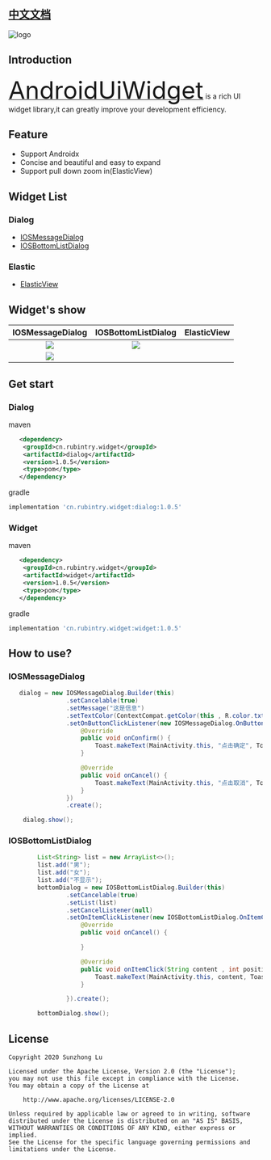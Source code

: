 
## [中文文档][readme_cn]

![logo](https://rubintry.cn/icon.png)

## Introduction

[<font size="7">AndroidUiWidget</font>][readme] is a rich UI widget library,it can greatly improve your development efficiency.

## Feature
* Support Androidx
* Concise and beautiful and easy to expand
* Support pull down zoom in(ElasticView)

## Widget List
### Dialog
* [IOSMessageDialog][readme_ios_message_dialog]
* [IOSBottomListDialog][readme_ios_bottom_list_dialog]

### Elastic
* [ElasticView][readme_elastic_view]


## Widget's show
|IOSMessageDialog|IOSBottomListDialog|ElasticView|
|:---:|:---:|:---|
|![](https://rubintry.cn/IOS_MESSAGE_DIALOG.gif)|![](https://rubintry.cn/IOS_BOTTOM_LIST_DIALOG.gif)|
|![](https://rubintry.cn/ELASTIC_VIEW.gif)|


## Get start

### Dialog
maven
```xml
   <dependency>
	<groupId>cn.rubintry.widget</groupId>
	<artifactId>dialog</artifactId>
	<version>1.0.5</version>
	<type>pom</type>
   </dependency>
```

gradle
```groovy
implementation 'cn.rubintry.widget:dialog:1.0.5'
```

### Widget
maven
```xml
   <dependency>
	<groupId>cn.rubintry.widget</groupId>
	<artifactId>widget</artifactId>
	<version>1.0.5</version>
	<type>pom</type>
   </dependency>
```

gradle
```groovy
implementation 'cn.rubintry.widget:widget:1.0.5'
```


## How to use?

### IOSMessageDialog
```java
   dialog = new IOSMessageDialog.Builder(this)
                .setCancelable(true)
                .setMessage("这是信息")
                .setTextColor(ContextCompat.getColor(this , R.color.txtColor))
                .setOnButtonClickListener(new IOSMessageDialog.OnButtonClickListener() {
                    @Override
                    public void onConfirm() {
                        Toast.makeText(MainActivity.this, "点击确定", Toast.LENGTH_SHORT).show();
                    }

                    @Override
                    public void onCancel() {
                        Toast.makeText(MainActivity.this, "点击取消", Toast.LENGTH_SHORT).show();
                    }
                })
                .create();

    dialog.show();
```



### IOSBottomListDialog

```java
        List<String> list = new ArrayList<>();
        list.add("男");
        list.add("女");
        list.add("不显示");
        bottomDialog = new IOSBottomListDialog.Builder(this)
                .setCancelable(true)
                .setList(list)
                .setCancelListener(null)
                .setOnItemClickListener(new IOSBottomListDialog.OnItemClickListener() {
                    @Override
                    public void onCancel() {

                    }

                    @Override
                    public void onItemClick(String content , int position) {
                        Toast.makeText(MainActivity.this, content, Toast.LENGTH_SHORT).show();
                    }

                }).create();

        bottomDialog.show();
```


## License
```text
Copyright 2020 Sunzhong Lu

Licensed under the Apache License, Version 2.0 (the "License");
you may not use this file except in compliance with the License.
You may obtain a copy of the License at

    http://www.apache.org/licenses/LICENSE-2.0

Unless required by applicable law or agreed to in writing, software
distributed under the License is distributed on an "AS IS" BASIS,
WITHOUT WARRANTIES OR CONDITIONS OF ANY KIND, either express or implied.
See the License for the specific language governing permissions and
limitations under the License.
```


[readme]: https://github.com/Rubintry/AndroidUiWidget
[auc]: https://github.com/Rubintry/AndroidUiWidget
[result]: https://android-arsenal.com/result?level=14
[readme_cn]:https://github.com/RubinTry/AndroidUiWidget/blob/master/README_CN.md
[readme_ios_message_dialog]:https://github.com/RubinTry/AndroidUiWidget/blob/master/doc/README_IOS_MESSAGE_DIALOG.md
[readme_ios_bottom_list_dialog]:https://github.com/RubinTry/AndroidUiWidget/blob/master/doc/README_IOS_BOTTOM_LIST_DIALOG.md
[readme_elastic_view]:https://github.com/RubinTry/AndroidUiWidget/blob/master/doc/README_ELASTIC_VIEW.md
